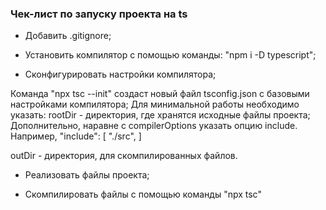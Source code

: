 ### Чек-лист по запуску проекта на ts

- Добавить .gitignore;

- Установить компилятор с помощью команды: "npm i -D typescript";

- Сконфигурировать настройки компилятора;

Команда "npx tsc --init" создаст новый файл tsconfig.json с базовыми настройками компилятора;
Для минимальной работы необходимо указать: 
rootDir - директория, где хранятся исходные файлы проекта;
Дополнительно, наравне с compilerOptions указать опцию include. Например, "include": [ "./src", ] 

outDir - директория, для скомпилированных файлов. 


- Реализовать файлы проекта;

- Скомпилировать файлы с помощью команды "npx tsc"
